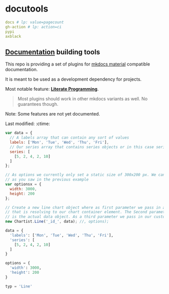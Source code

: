 #  docutools

```yaml lp mode=make_badges write_readme eval=always
docs # lp: value=pagecount
gh-action # lp: action=ci
pypi
axblack

```


## [Documentation](https://axgkl.github.io/docutools/) building tools

This repo is providing a set of plugins for [mkdocs material](https://squidfunk.github.io/mkdocs-material/) compatible documentation.

It is meant to be used as a development dependency for projects.

Most notable feature: **[Literate Programming](./features/lp/)**.

> Most plugins should work in other mkdocs variants as well. No guarantees though.

Note: Some features are not yet documented.


Last modified: :ctime:
 
```javascript lp mode=chartist eval=always
var data = {
  // A labels array that can contain any sort of values
  labels: ['Mon', 'Tue', 'Wed', 'Thu', 'Fri'],
  // Our series array that contains series objects or in this case series data arrays
  series: [
    [5, 2, 4, 2, 10]
  ]
};

// As options we currently only set a static size of 300x200 px. We can also omit this and use aspect ratio containers
// as you saw in the previous example
var optionsx = {
  width: 3000,
  height: 200
};

// Create a new line chart object where as first parameter we pass in a selector
// that is resolving to our chart container element. The Second parameter
// is the actual data object. As a third parameter we pass in our custom options.
new Chartist.Line('_id_', data); //, options);

```


 
```python lp mode=chartist eval=always
data = {
  'labels': ['Mon', 'Tue', 'Wed', 'Thu', 'Fri'],
  'series': [
    [5, 2, 4, 2, 10]
  ]
}

options = {
  'width': 3000,
  'height': 200
}

typ = 'Line'

```

